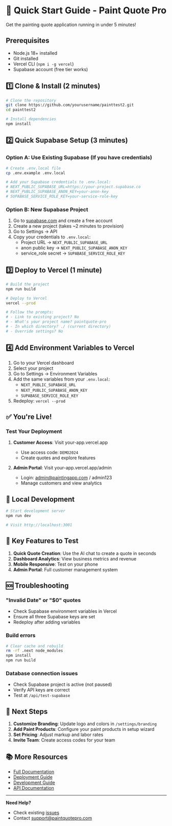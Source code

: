 # 🚀 Quick Start Guide - Paint Quote Pro

Get the painting quote application running in under 5 minutes!

## Prerequisites
- Node.js 18+ installed
- Git installed
- Vercel CLI (`npm i -g vercel`)
- Supabase account (free tier works)

## 1️⃣ Clone & Install (2 minutes)
```bash
# Clone the repository
git clone https://github.com/yourusername/painttest2.git
cd painttest2

# Install dependencies
npm install
```

## 2️⃣ Quick Supabase Setup (3 minutes)

### Option A: Use Existing Supabase (If you have credentials)
```bash
# Create .env.local file
cp .env.example .env.local

# Add your Supabase credentials to .env.local:
# NEXT_PUBLIC_SUPABASE_URL=https://your-project.supabase.co
# NEXT_PUBLIC_SUPABASE_ANON_KEY=your-anon-key
# SUPABASE_SERVICE_ROLE_KEY=your-service-role-key
```

### Option B: New Supabase Project
1. Go to [supabase.com](https://supabase.com) and create a free account
2. Create a new project (takes ~2 minutes to provision)
3. Go to Settings → API
4. Copy your credentials to `.env.local`:
   - Project URL → `NEXT_PUBLIC_SUPABASE_URL`
   - anon public key → `NEXT_PUBLIC_SUPABASE_ANON_KEY`
   - service_role secret → `SUPABASE_SERVICE_ROLE_KEY`

## 3️⃣ Deploy to Vercel (1 minute)
```bash
# Build the project
npm run build

# Deploy to Vercel
vercel --prod

# Follow the prompts:
# - Link to existing project? No
# - What's your project name? paintquote-pro
# - In which directory? ./ (current directory)
# - Override settings? No
```

## 4️⃣ Add Environment Variables to Vercel
1. Go to your Vercel dashboard
2. Select your project
3. Go to Settings → Environment Variables
4. Add the same variables from your `.env.local`:
   - `NEXT_PUBLIC_SUPABASE_URL`
   - `NEXT_PUBLIC_SUPABASE_ANON_KEY`
   - `SUPABASE_SERVICE_ROLE_KEY`
5. Redeploy: `vercel --prod`

## ✅ You're Live!

### Test Your Deployment
1. **Customer Access**: Visit your-app.vercel.app
   - Use access code: `DEMO2024`
   - Create quotes and explore features

2. **Admin Portal**: Visit your-app.vercel.app/admin
   - Login: admin@paintingapp.com / admin123
   - Manage customers and view analytics

## 🔧 Local Development
```bash
# Start development server
npm run dev

# Visit http://localhost:3001
```

## 📱 Key Features to Test
1. **Quick Quote Creation**: Use the AI chat to create a quote in seconds
2. **Dashboard Analytics**: View business metrics and revenue
3. **Mobile Responsive**: Test on your phone
4. **Admin Portal**: Full customer management system

## 🆘 Troubleshooting

### "Invalid Date" or "$0" quotes
- Check Supabase environment variables in Vercel
- Ensure all three Supabase keys are set
- Redeploy after adding variables

### Build errors
```bash
# Clear cache and rebuild
rm -rf .next node_modules
npm install
npm run build
```

### Database connection issues
- Check Supabase project is active (not paused)
- Verify API keys are correct
- Test at `/api/test-supabase`

## 🎯 Next Steps
1. **Customize Branding**: Update logo and colors in `/settings/branding`
2. **Add Paint Products**: Configure your paint products in setup wizard
3. **Set Pricing**: Adjust markup and labor rates
4. **Invite Team**: Create access codes for your team

## 📚 More Resources
- [Full Documentation](README.md)
- [Deployment Guide](DEPLOYMENT.md)
- [Development Guide](CLAUDE.md)
- [API Documentation](/api-docs)

---

**Need Help?** 
- Check existing [issues](https://github.com/yourusername/painttest2/issues)
- Contact support@paintquotepro.com